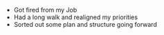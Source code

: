- Got fired from my Job
- Had a long walk and realigned my priorities
- Sorted out some plan and structure going forward